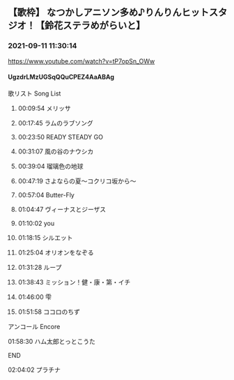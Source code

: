 ## 【歌枠】 なつかしアニソン多め♪りんりんヒットスタジオ！【鈴花ステラめがらいと】
### 2021-09-11 11:30:14
https://www.youtube.com/watch?v=tP7opSn_OWw
#### UgzdrLMzUGSqQQuCPEZ4AaABAg
歌リスト  Song List

01.  00:09:54  メリッサ

02.  00:17:45  ラムのラブソング

03.  00:23:50  READY STEADY GO

04.  00:31:07  風の谷のナウシカ

05.  00:39:04  瑠璃色の地球

06.  00:47:19  さよならの夏〜コクリコ坂から〜

07.  00:57:04  Butter-Fly

08.  01:04:47  ヴィーナスとジーザス

09.  01:10:02  you

10.  01:18:15  シルエット

11.  01:25:04  オリオンをなぞる

12.  01:31:28  ループ

13.  01:38:43  ミッション！健・康・第・イチ

14.  01:46:00  雫

15.  01:51:58  ココロのちず



アンコール  Encore

01:58:30  ハム太郎とっとこうた



END

02:04:02  プラチナ

